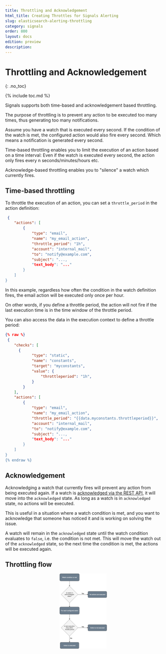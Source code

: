 ```yaml
---
title: Throttling and Acknowledgement
html_title: Creating Throttles for Signals Alerting
slug: elasticsearch-alerting-throttling
category: signals
order: 800
layout: docs
edition: preview
description: 
---
```


<!--- Copyright 2019 floragunn GmbH -->

# Throttling and Acknowledgement
{: .no_toc}

{% include toc.md %}

Signals supports both time-based and acknowledgement based throttling.

The purpose of throttling is to prevent any action to be executed too many times, thus generating too many notifications.

Assume you have a watch that is executed every second. If the condition of the watch is met, the configured action would also fire every second. Which means a notification is generated every second.

Time-based throttling enables you to limit the execution of an action based on a time interval: Even if the watch is executed every second, the action only fires every n seconds/minutes/hours etc.

Acknowledge-based throttling enables you to "silence" a watch which currently fires.  

## Time-based throttling

To throttle the execution of an action, you can set a `throttle_period` in the action definition:

```json
 {
	"actions": [
		{
			"type": "email",
			"name": "my_email_action",
			"throttle_period": "1h",
			"account": "internal_mail",
			"to": "notify@example.com",
			"subject": "...,
			"text_body": "..."
		}
	]
}
```

In this example, regardless how often the condition in the watch definition fires, the email action will be executed only once per hour.

On other words, if you define a throttle period, the action will not fire if the last execution time is in the time window of the throttle period.

You can also access the data in the execution context to define a throttle period:


```json
{% raw %}
 {
	"checks": [
	  {
			"type": "static",
			"name": "constants",
			"target": "myconstants",
			"value": {
				"throttleperiod": "1h",
			}
		}	
	], 
	"actions": [
		{
			"type": "email",
			"name": "my_email_action",
			"throttle_period": "{{data.myconstants.throttleperiod}}",
			"account": "internal_mail",
			"to": "notify@example.com",
			"subject": "...,
			"text_body": "..."
		}
	]
}
{% endraw %}
```

## Acknowledgement

Acknowledging a watch that currently fires will prevent any action from being executed again. If a watch is [acknowledged via the REST API](rest_api_watch_acknowledge.md), it will move into the `acknowledged` state. As long as a watch is in `acknowledged` state, no actions will be executed.

This is useful in a situation where a watch condition is met, and you want to acknowledge that someone has noticed it and is working on solving the issue. 

A watch will remain in the `acknowledged` state until the watch condition evaluates to `false`, i.e. the condition is not met. This will move the watch out of the `acknowledged` state, so the next time the condition is met, the actions will be executed again.

## Throttling flow

<p align="center">
<img src="throttling.png" style="width: 30%" class="md_image"/>
</p>
